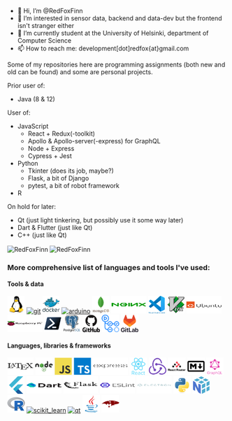 - 👋 Hi, I’m @RedFoxFinn
- 👀 I’m interested in sensor data, backend and data-dev but the frontend isn't stranger either
- 🌱 I’m currently student at the University of Helsinki, department of Computer Science
- 📫 How to reach me: development[dot]redfox{at}gmail.com

Some of my repositories here are programming assignments (both new and old can be found) and some are personal projects.

Prior user of:

- Java (8 & 12)

User of:

- JavaScript
  - React + Redux(-toolkit)
  - Apollo & Apollo-server(-express) for GraphQL
  - Node + Express
  - Cypress + Jest
- Python
  - Tkinter (does its job, maybe?)
  - Flask, a bit of Django
  - pytest, a bit of robot framework
- R

On hold for later:

- Qt (just light tinkering, but possibly use it some way later)
- Dart & Flutter (just like Qt)
- C++ (just like Qt)

<p>
  <img align="center" src="https://github-readme-stats-git-masterrstaa-rickstaa.vercel.app/api?username=RedFoxFinn&show_icons=true&locale=en" alt="RedFoxFinn" />
  <img align="center" src="https://github-readme-stats-git-masterrstaa-rickstaa.vercel.app/api/top-langs?username=RedFoxFinn&local=en&layout=compact" alt="RedFoxFinn"/>
</p>

<h3 align="left">More comprehensive list of languages and tools I've used:</h3>
<h4 align="left">Tools & data</h4>
<p align="left">
  <a href="https://www.linux.org/" target="_blank" rel="noreferrer"><img src="https://raw.githubusercontent.com/devicons/devicon/master/icons/linux/linux-original.svg" alt="linux" width="40" height="40"/></a>
  <a href="https://git-scm.com/" target="_blank" rel="noreferrer"><img src="https://www.vectorlogo.zone/logos/git-scm/git-scm-icon.svg" alt="git" width="40" height="40"/></a>
  <a href="https://www.docker.com/" target="_blank" rel="noreferrer"><img src="https://raw.githubusercontent.com/devicons/devicon/master/icons/docker/docker-original-wordmark.svg" alt="docker" width="40" height="40"/></a>
  <a href="https://www.arduino.cc/" target="_blank" rel="noreferrer"><img src="https://cdn.worldvectorlogo.com/logos/arduino-1.svg" alt="arduino" width="40" height="40"/></a>
  <a href="https://www.mongodb.com/" target="_blank" rel="noreferrer"><img src="https://raw.githubusercontent.com/devicons/devicon/master/icons/mongodb/mongodb-original-wordmark.svg" alt="mongo" width="40" height="40"/></a>
  <a href="https://www.nginx.com/" target="_blank" rel="noreferrer"><img src="https://raw.githubusercontent.com/devicons/devicon/master/icons/nginx/nginx-original.svg" alt="nginx" width="80" height="40"/></a>
  <a href="https://www.code.visualstudio.com/" target="_blank" rel="noreferrer"><img src="https://raw.githubusercontent.com/devicons/devicon/master/icons/vscode/vscode-original-wordmark.svg" alt="VSCode" width="40" height="40"/></a>
  <a href="https://www.vim.org/" target="_blank" rel="noreferrer"><img src="https://raw.githubusercontent.com/devicons/devicon/master/icons/vim/vim-original.svg" alt="vim" width="40" height="40"/></a>
  <a href="https://www.ubuntu.com/" target="_blank" rel="noreferrer"><img src="https://raw.githubusercontent.com/devicons/devicon/master/icons/ubuntu/ubuntu-original-wordmark.svg" alt="ubuntu" width="80" height="40"/></a>
  <a href="https://www.raspberrypi.org" target="_blank" rel="noreferrer"><img src="https://raw.githubusercontent.com/devicons/devicon/master/icons/raspberrypi/raspberrypi-original-wordmark.svg" alt="raspberrypi" width="80" height="40"/></a>
  <a href="https://learn.microsoft.com/en-us/powershell/" target="_blank" rel="noreferrer"><img src="https://raw.githubusercontent.com/devicons/devicon/master/icons/powershell/powershell-original.svg" alt="powershell" width="40" height="40"/></a>
  <a href="https://www.postgresql.org" target="_blank" rel="noreferrer"><img src="https://raw.githubusercontent.com/devicons/devicon/master/icons/postgresql/postgresql-original-wordmark.svg" alt="PostgreSQL" width="40" height="40"/></a>
  <a href="https://www.github.com" target="_blank" rel="noreferrer"><img src="https://raw.githubusercontent.com/devicons/devicon/master/icons/github/github-original-wordmark.svg" alt="GitHub" width="40" height="40"/></a>
  <a href="https://github.com/features/actions" target="_blank" rel="noreferrer"><img src="https://raw.githubusercontent.com/devicons/devicon/master/icons/githubactions/githubactions-original.svg" alt="GitHub Actions" width="40" height="40"/></a>
  <a href="https://www.gitlab.com" target="_blank" rel="noreferrer"><img src="https://raw.githubusercontent.com/devicons/devicon/master/icons/gitlab/gitlab-original-wordmark.svg" alt="gitlab" width="40" height="40"/></a>
  
</p>
<h4 align="left">Languages, libraries & frameworks</h4>
<p align="left">
  <a href="https://www.latex-project.org/" target="_blank" rel="noreferrer"><img src="https://raw.githubusercontent.com/devicons/devicon/master/icons/latex/latex-original.svg" alt="latex" width="60" height="40"/></a>
  <a href="https://nodejs.org/en" target="_blank" rel="noreferrer"><img src="https://raw.githubusercontent.com/devicons/devicon/master/icons/nodejs/nodejs-original-wordmark.svg" alt="node" width="40" height="40"/></a>
  <a href="https://developer.mozilla.org/en-US/docs/Web/JavaScript" target="_blank" rel="noreferrer"><img src="https://raw.githubusercontent.com/devicons/devicon/master/icons/javascript/javascript-original.svg" alt="javascript" width="40" height="40"/></a>
  <a href="https://www.typescriptlang.org/" target="_blank" rel="noreferrer"><img src="https://raw.githubusercontent.com/devicons/devicon/master/icons/typescript/typescript-original.svg" alt="typescript" width="40" height="40"/></a>
  <a href="https://expressjs.com" target="_blank" rel="noreferrer"><img src="https://raw.githubusercontent.com/devicons/devicon/master/icons/express/express-original-wordmark.svg" alt="express" width="80" height="40"/></a>
  <a href="https://reactjs.org/" target="_blank" rel="noreferrer"><img src="https://raw.githubusercontent.com/devicons/devicon/master/icons/react/react-original-wordmark.svg" alt="react" width="40" height="40"/></a>
  <a href="https://https://redux-toolkit.js.org/" target="_blank" rel="noreferrer"><img src="https://raw.githubusercontent.com/devicons/devicon/master/icons/redux/redux-original.svg" alt="redux" width="40" height="40"/></a>
  <a href="https://reactrouter.org/" target="_blank" rel="noreferrer"><img src="https://raw.githubusercontent.com/devicons/devicon/master/icons/reactrouter/reactrouter-original-wordmark.svg" alt="react router" width="40" height="40"/></a>
  <a href="https://daringfireball.net/projects/markdown/" target="_blank" rel="noreferrer"><img src="https://raw.githubusercontent.com/devicons/devicon/master/icons/markdown/markdown-original.svg" alt="markdown" width="40" height="40"/></a>
  <a href="https://graphql.org/" target="_blank" rel="noreferrer"><img src="https://raw.githubusercontent.com/devicons/devicon/master/icons/graphql/graphql-plain-wordmark.svg" alt="GraphQL" width="40" height="40"/></a>
  <a href="https://flutter.dev" target="_blank" rel="noreferrer"><img src="https://raw.githubusercontent.com/devicons/devicon/master/icons/flutter/flutter-original.svg" alt="flutter" width="40" height="40"/></a>
  <a href="https://dart.dev" target="_blank" rel="noreferrer"><img src="https://raw.githubusercontent.com/devicons/devicon/master/icons/dart/dart-original-wordmark.svg" alt="dart" width="80" height="40"/></a>
  <a href="https://flask.palletsprojects.com/" target="_blank" rel="noreferrer"><img src="https://raw.githubusercontent.com/devicons/devicon/master/icons/flask/flask-original-wordmark.svg" alt="flask" width="80" height="40"/></a>
  <a href="https://www.eslint.org" target="_blank" rel="noreferrer"><img src="https://raw.githubusercontent.com/devicons/devicon/master/icons/eslint/eslint-original-wordmark.svg" alt="eslint" width="80" height="40"/></a>
  <a href="https://www.electronjs.org" target="_blank" rel="noreferrer"><img src="https://raw.githubusercontent.com/devicons/devicon/master/icons/electron/electron-original-wordmark.svg" alt="electron" width="80" height="40"/></a>
  <a href="https://www.python.org" target="_blank" rel="noreferrer"><img src="https://raw.githubusercontent.com/devicons/devicon/master/icons/python/python-original.svg" alt="python" width="40" height="40"/></a>
  <a href="https://numpy.org/" target="_blank" rel="noreferrer"><img src="https://raw.githubusercontent.com/devicons/devicon/master/icons/numpy/numpy-original.svg" alt="numpy" width="40" height="40"/></a>
  <a href="https://www.r-project.org/" target="_blank" rel="noreferrer"><img src="https://raw.githubusercontent.com/devicons/devicon/master/icons/r/r-original.svg" alt="r" width="40" height="40"/></a>
  <a href="https://scikit-learn.org/" target="_blank" rel="noreferrer"><img src="https://upload.wikimedia.org/wikipedia/commons/0/05/Scikit_learn_logo_small.svg" alt="scikit_learn" width="40" height="40"/></a>
  <a href="https://www.qt.io/" target="_blank" rel="noreferrer"><img src="https://upload.wikimedia.org/wikipedia/commons/0/0b/Qt_logo_2016.svg" alt="qt" width="40" height="40"/></a>
  <a href="https://www.java.com" target="_blank" rel="noreferrer"><img src="https://raw.githubusercontent.com/devicons/devicon/master/icons/java/java-original.svg" alt="java" width="40" height="40"/></a>
  <a href="https://mongoosejs.com/" target="_blank" rel="noreferrer"><img src="https://raw.githubusercontent.com/devicons/devicon/master/icons/mongoose/mongoose-original.svg" alt="mongoose" width="40" height="40"/></a>
</p>

<!---
RedFoxFinn/RedFoxFinn is a ✨ special ✨ repository because its `README.md` (this file) appears on your GitHub profile.
You can click the Preview link to take a look at your changes.

Here are some ideas to get you started:

- 🔭 I’m currently working on ...
- 🌱 I’m currently learning ...
- 👯 I’m looking to collaborate on ...
- 🤔 I’m looking for help with ...
- 💬 Ask me about ...
- 📫 How to reach me: ...
- 😄 Pronouns: ...
- ⚡ Fun fact: ...
--->
